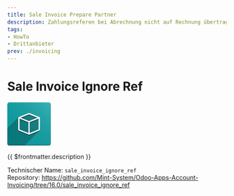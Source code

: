 ```yaml
---
title: Sale Invoice Prepare Partner
description: Zahlungsreferen bei Abrechnung nicht auf Rechnung übertragen.
tags:
- HowTo
- Drittanbieter
prev: ./invoicing
---
```

# Sale Invoice Ignore Ref

![icon_oms_box](attachments/icon_oms_box.png)

{{ $frontmatter.description }}

Technischer Name: `sale_invoice_ignore_ref`\
Repository: <https://github.com/Mint-System/Odoo-Apps-Account-Invoicing/tree/16.0/sale_invoice_ignore_ref>
